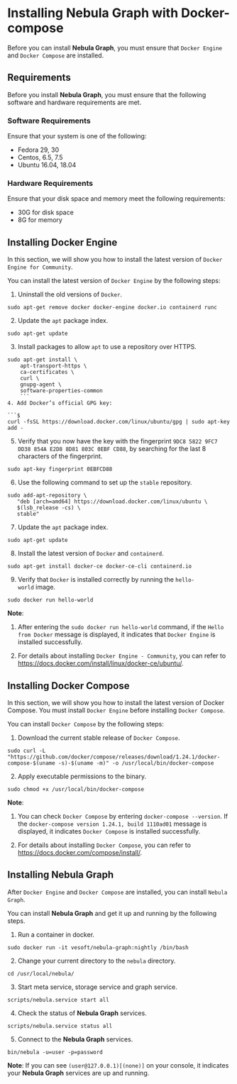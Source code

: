 # Installing Nebula Graph with Docker-compose

Before you can install **Nebula Graph**, you must ensure that `Docker Engine` and `Docker Compose` are installed.

## Requirements

Before you install **Nebula Graph**, you must ensure that the following software and hardware requirements are met.

### Software Requirements

Ensure that your system is one of the following:

* Fedora 29, 30
* Centos, 6.5, 7.5
* Ubuntu 16.04, 18.04

### Hardware Requirements

Ensure that your disk space and memory meet the following requirements:

* 30G for disk space
* 8G for memory

## Installing Docker Engine

In this section, we will show you how to install the latest version of `Docker Engine for Community`.

You can install the latest version of `Docker Engine` by the following steps:

1. Uninstall the old versions of `Docker`.

```$
sudo apt-get remove docker docker-engine docker.io containerd runc
```

2. Update the `apt` package index.

```$
sudo apt-get update
```

3. Install packages to allow `apt` to use a repository over HTTPS.

``` $
sudo apt-get install \
    apt-transport-https \
    ca-certificates \
    curl \
    gnupg-agent \
    software-properties-common
    ```
4. Add Docker’s official GPG key:

```$
curl -fsSL https://download.docker.com/linux/ubuntu/gpg | sudo apt-key add -
```

5. Verify that you now have the key with the fingerprint `9DC8 5822 9FC7 DD38 854A E2D8 8D81 803C 0EBF CD88`, by searching for the last 8 characters of the fingerprint.

```$
sudo apt-key fingerprint 0EBFCD88
```

6. Use the following command to set up the `stable` repository.

```$
sudo add-apt-repository \
   "deb [arch=amd64] https://download.docker.com/linux/ubuntu \
   $(lsb_release -cs) \
   stable"
```

7. Update the `apt` package index.

```$
sudo apt-get update
```

8. Install the latest version of `Docker` and `containerd`.

```$
sudo apt-get install docker-ce docker-ce-cli containerd.io
```

9. Verify that `Docker` is installed correctly by running the `hello-world` image.

```$
sudo docker run hello-world
```

**Note**: 

1. After entering the `sudo docker run hello-world` command, if the `Hello from Docker` message is displayed, it indicates that `Docker Engine` is installed successfully.

2. For details about installing `Docker Engine - Community`, you can refer to https://docs.docker.com/install/linux/docker-ce/ubuntu/.

## Installing Docker Compose

In this section, we will show you how to install the latest version of Docker Compose. You must install `Docker Engine` before installing `Docker Compose`.

You can install `Docker Compose` by the following steps:

1. Download the current stable release of `Docker Compose`.

```$
sudo curl -L "https://github.com/docker/compose/releases/download/1.24.1/docker-compose-$(uname -s)-$(uname -m)" -o /usr/local/bin/docker-compose
```

2. Apply executable permissions to the binary.

```$
sudo chmod +x /usr/local/bin/docker-compose
```

**Note**:

1. You can check `Docker Compose` by entering `docker-compose --version`. If the `docker-compose version 1.24.1, build 1110ad01` message is displayed, it indicates `Docker Compose` is installed successfully.

2. For details about installing `Docker Compose`, you can refer to https://docs.docker.com/compose/install/.

## Installing Nebula Graph

After `Docker Engine` and `Docker Compose` are installed, you can install `Nebula Graph`.

You can install **Nebula Graph** and get it up and running by the following steps.

1. Run a container in docker.

```$
sudo docker run -it vesoft/nebula-graph:nightly /bin/bash
```

2. Change your current directory to the `nebula` directory.

```$
cd /usr/local/nebula/
```

3. Start meta service, storage service and graph service.

```$
scripts/nebula.service start all
```

4. Check the status of **Nebula Graph** services.

```$
scripts/nebula.service status all
```

5. Connect to the **Nebula Graph** services.

```$
bin/nebula -u=user -p=password
```

**Note**: If you can see `(user@127.0.0.1)[(none)]` on your console, it indicates your **Nebula Graph** services are up and running.
